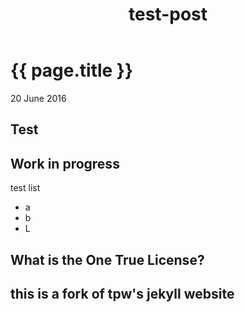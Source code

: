 ﻿---
layout: post
title: test-post
---

{{ page.title }}
================

<p class="meta">20 June 2016</p>

Test
-----------------------------------------------------

Work in progress
--------------------------------------

test list

* a
* b
* L

What is the One True License?
-----------------------------

this is a fork of tpw's jekyll website
--------------------------


